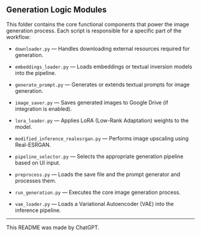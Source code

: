 ## Generation Logic Modules

This folder contains the core functional components that power the image generation process. Each script is responsible for a specific part of the workflow:

- `downloader.py` — Handles downloading external resources required for generation.

- `embeddings_loader.py` — Loads embeddings or textual inversion models into the pipeline.

- `generate_prompt.py` — Generates or extends textual prompts for image generation.

- `image_saver.py` — Saves generated images to Google Drive (if integration is enabled).

- `lora_loader.py` — Applies LoRA (Low-Rank Adaptation) weights to the model.

- `modified_inference_realesrgan.py` — Performs image upscaling using Real-ESRGAN.

- `pipeline_selector.py` — Selects the appropriate generation pipeline based on UI input.
  
- `preprocess.py` — Loads the save file and the prompt generator and processes them.

- `run_generation.py` — Executes the core image generation process.

- `vae_loader.py` — Loads a Variational Autoencoder (VAE) into the inference pipeline.

---

This README was made by ChatGPT.
